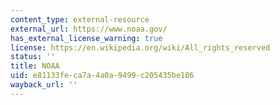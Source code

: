 ```yaml
---
content_type: external-resource
external_url: https://www.noaa.gov/
has_external_license_warning: true
license: https://en.wikipedia.org/wiki/All_rights_reserved
status: ''
title: NOAA
uid: e81133fe-ca7a-4a0a-9499-c205435be186
wayback_url: ''
---
```

